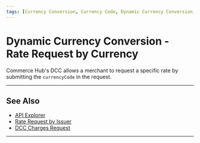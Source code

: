 ```yaml
---
tags: [Currency Conversion, Currency Code, Dynamic Currency Conversion, Global Currency]
---
```


# Dynamic Currency Conversion - Rate Request by Currency

Commerce Hub's DCC allows a merchant to request a specific rate by submitting the `currencyCode` in the request.

---

## See Also

- [API Explorer](../api/?type=post&path=/payments-vas/v1/accounts/currencies/dcc)
- [Rate Request by Issuer](?path=docs/Resources/Guides/Global-Currency/DCC-BIN-Rate-Request.md)
- [DCC Charges Request](?path=docs/Resources/Guides/Global-Currency/DCC-Charge-Request.md)

---

